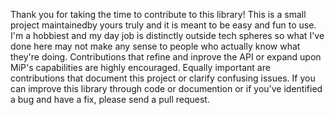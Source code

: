 Thank you for taking the time to contribute to this library!  This is a small project maintainedby yours truly and it is meant to be easy and fun to use.  I'm a hobbiest and my day job is distinctly outside tech spheres so what I've done here may not make any sense to people who actually know what they're doing.  Contributions that refine and inprove the API or expand upon MiP's capabilities are highly encouraged.  Equally important are contributions that document this project or clarify confusing issues.  If you can improve this library through code or documention or if you've identified a bug and have a fix, please send a pull request.
